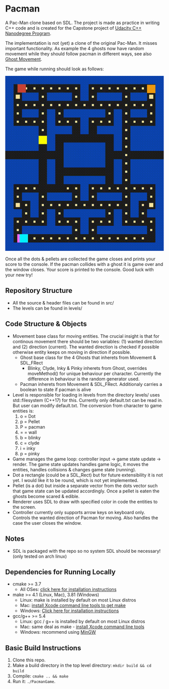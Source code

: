 # Pacman

A Pac-Man clone based on SDL.
The project is made as practice in writing C++ code and is created for the 
Capstone project of [Udacity C++ Nanodegree Program](https://www.udacity.com/course/c-plus-plus-nanodegree--nd213). 

The implementation is not (yet) a clone of the original Pac-Man. It misses important functionality.
As example the 4 ghosts now have random movement while they should follow pacman in different ways,
see also [Ghost Movement](https://en.wikipedia.org/wiki/Ghosts_(Pac-Man)).

The game while running should look as follows:

<img src="pacman.gif"/>

Once all the dots & pellets are collected the game closes and prints your score to the console.
If the pacman collides with a ghost it is game over and the window closes. Your score is printed to
the console. Good luck with your new try!

## Repository Structure
* All the source & header files can be found in src/
* The levels can be found in levels/

## Code Structure & Objects
* Movement base class for moving entities. The crucial insight is that for continous movement there
  should be two variables: (1) wanted direction and (2) direction (current). The wanted direction is
  checked if possible otherwise entity keeps on moving in direction if possible.
  * Ghost base class for the 4 Ghosts  that inherets from Movement & SDL_FRect
    * Blinky, Clyde, Inky & Pinky inherets from Ghost, overrides moveMethod() for unique behaviour 
      per character. Currently the difference in behaviour is the random generator used.
  * Pacman inherets from Movement & SDL_FRect. Additionaly carries a boolean to state if pacman is
    alive
* Level is responsible for loading in levels from the directory levels/ uses std::filesystem
  (C++17) for this. Currently only default.txt can be read in. But user can modify default.txt.
  The conversion from character to game entities is: 
  1. o = Dot
  2. p = Pellet
  3. P = pacman
  4. = = wall
  5. b = blinky
  6. c = clyde
  7. i = inky
  8. p = pinky
* Game manages the game loop: controller input -> game state update -> render.
  The game state updates handles game logic, it moves the entities, handles collisions & changes
  game state (running).
* Dot a rectangle (could be a SDL_Rect) but for future extensibility it is not yet. I would like it
  to be round, which is not yet implemented.
* Pellet (is a dot) but inside a separate vector from the dots vector such that game state can be updated accordingly.
  Once a pellet is eaten the ghosts become scared & edible.
* Renderer  uses SDL to draw with specified color in code the entities to the screen.
* Controller currently only supports arrow keys on keyboard only. Controls the wanted direction of
  Pacman for moving. Also handles the case the user closes the window.


## Notes
* SDL is packaged with the repo so no system SDL should be necessary! (only tested on arch linux)

## Dependencies for Running Locally
* cmake >= 3.7
  * All OSes: [click here for installation instructions](https://cmake.org/install/)
* make >= 4.1 (Linux, Mac), 3.81 (Windows)
  * Linux: make is installed by default on most Linux distros
  * Mac: [install Xcode command line tools to get make](https://developer.apple.com/xcode/features/)
  * Windows: [Click here for installation instructions](http://gnuwin32.sourceforge.net/packages/make.htm)
* gcc/g++ >= 5.4
  * Linux: gcc / g++ is installed by default on most Linux distros
  * Mac: same deal as make - [install Xcode command line tools](https://developer.apple.com/xcode/features/)
  * Windows: recommend using [MinGW](http://www.mingw.org/)

## Basic Build Instructions

1. Clone this repo.
2. Make a build directory in the top level directory: `mkdir build && cd build`
3. Compile: `cmake .. && make`
4. Run it: `./PacmanGame`.
